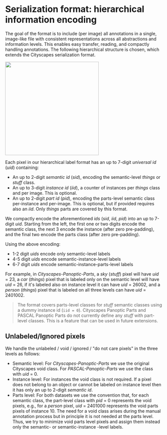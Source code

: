 # Serialization format: hierarchical information encoding

The goal of the format is to include (per image) all annotations in a single, image-like file with consistent representations across all abstractions and information levels. This enables easy transfer, reading, and compactly handling annotations. The following hierarchical structure is chosen, which extends the Cityscapes serialization format.

<img src="readme/hierarchical_format.jpg" height="300"/>

Each pixel in our hierarchical label format has an up to 7-digit _universal id_ (_uid_) containing:

- An up to 2-digit _semantic id_ (_sid_), encoding the semantic-level _things_ or _stuff_ class.
- An up to 3-digit _instance id_ (_iid_), a counter of instances per _things_ class and per image. This is optional.
- An up to 2-digit _part id_ (_pid_), encoding the parts-level semantic class per-instance and per-image. This is optional, but if provided requires also an _iid_. Only _things_ parts are covered by this format.

We compactly encode the aforementioned _ids_ (_sid_, _iid_, _pid_) into an up to 7-digit _uid_. Starting from the left, the first one or two digits encode the semantic class, the next 3 encode the instance (after zero pre-padding), and the final two encode the parts class (after zero pre-padding).

Using the above encoding:

- 1-2 digit _uids_ encode only semantic-level labels
- 4-5 digit _uids_ encode semantic-instance-level labels
- 6-7 digit _uids_ encode semantic-instance-parts-level labels

For example, in _Cityscapes-Panoptic-Parts_, a _sky_ (_stuff_) pixel will have _uid_ = 23, a _car_ (_things_) pixel that is labeled only on the semantic level will have _uid_ = 26, if it's labeled also on instance level it can have _uid_ = 26002, and a _person_ (_things_) pixel that is labeled on all three levels can have _uid_ = 2401002.

> The format covers parts-level classes for _stuff_ semantic classes using a dummy instance id (`iid = 0`). Cityscapes Panoptic Parts and PASCAL Panoptic Parts do not currently define any _stuff_ with part-level classes. This is a feature that can be used in future extensions.

## Unlabeled/Ignored pixels

We handle the unlabeled / void / ignored / "do not care pixels" in the three levels as follows:

- Semantic level: For _Cityscapes-Panoptic-Parts_ we use the original Cityscapes void class. For _PASCAL-Panoptic-Parts_ we use the class with _uid_ = 0.
- Instance level: For instances the void class is not required. If a pixel does not belong to an object or cannot be labeled on instance level then it has only an up to 2-digit _semantic id_.
- Parts level: For both datasets we use the convention that, for each semantic class, the part-level class with _pid_ = 0 represents the void pixels, e.g., for a _person_ pixel, _uid_ = 2401000 represents the void parts pixels of instance 10. The need for a void class arises during the manual annotation process but in principle it is not needed at the parts level. Thus, we try to minimize void parts level pixels and assign them instead only the semantic- or semantic-instance -level labels.
